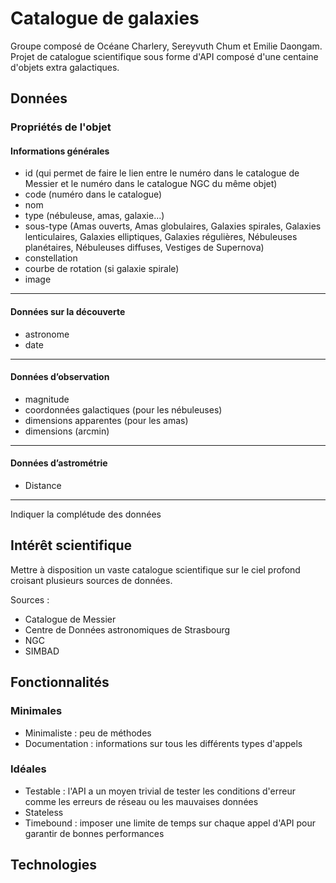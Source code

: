 # Catalogue de galaxies
Groupe composé de Océane Charlery, Sereyvuth Chum et Emilie Daongam. Projet de catalogue scientifique sous forme d'API composé d'une centaine d'objets extra galactiques.

## Données

### Propriétés de l'objet

#### Informations générales
- id (qui permet de faire le lien entre le numéro dans le catalogue de Messier et le numéro dans le catalogue NGC du même objet)
- code (numéro dans le catalogue)
- nom
- type (nébuleuse, amas, galaxie...)
- sous-type (Amas ouverts, Amas globulaires, Galaxies spirales, Galaxies lenticulaires, Galaxies elliptiques, Galaxies régulières, Nébuleuses planétaires, Nébuleuses diffuses, Vestiges de Supernova)
- constellation
- courbe de rotation (si galaxie spirale)
- image

___
#### Données sur la découverte
- astronome
- date
___
#### Données d’observation
- magnitude
- coordonnées galactiques (pour les nébuleuses)
- dimensions apparentes (pour les amas)
- dimensions (arcmin)
___
#### Données d’astrométrie
- Distance
___
Indiquer la complétude des données

## Intérêt scientifique
Mettre à disposition un vaste catalogue scientifique sur le ciel profond croisant plusieurs sources de données.

Sources : 
- Catalogue de Messier
- Centre de Données astronomiques de Strasbourg
- NGC
- SIMBAD


## Fonctionnalités

### Minimales
- Minimaliste : peu de méthodes 
- Documentation : informations sur tous les différents types d'appels

### Idéales
- Testable : l'API a un moyen trivial de tester les conditions d'erreur comme les erreurs de réseau ou les mauvaises données
- Stateless 
- Timebound : imposer une limite de temps sur chaque appel d'API pour garantir de bonnes performances


## Technologies